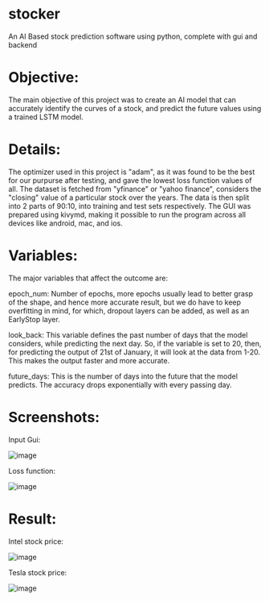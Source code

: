 # stocker  

An AI Based stock prediction software using python, complete with gui and backend


# Objective:  

The main objective of this project was to create an AI model that can accurately identify the curves of a stock, and predict the future values using a trained LSTM model.

# Details:

The optimizer used in this project is "adam", as it was found to be the best for our purpurse after testing, and gave the lowest loss function values of all.
The dataset is fetched from "yfinance" or "yahoo finance", considers the "closing" value of a particular stock over the years. The data is then split into 2 parts of 90:10, into training and test sets respectively.
The GUI was prepared using kivymd, making it possible to run the program across all devices like android, mac, and ios.

# Variables:

The major variables that affect the outcome are:

epoch_num: Number of epochs, more epochs usually lead to better grasp of the shape, and hence more accurate result, but we do have to keep overfitting in mind, for which, dropout layers can be added, as well as an EarlyStop layer.

look_back: This variable defines the past number of days that the model considers, while predicting the next day. 
So, if the variable is set to 20, then, for predicting the output of 21st of January, it will look at the data from 1-20. This makes the output faster and more accurate.

future_days: This is the number of days into the future that the model predicts. The accuracy drops exponentially with every passing day. 

# Screenshots:

Input Gui:  

![image](https://user-images.githubusercontent.com/93905595/232271570-f972499b-7985-43d2-8e18-948d67dcead9.png)

Loss function:  

![image](https://user-images.githubusercontent.com/93905595/232272056-f6196145-704c-4c23-b478-0bfb38550479.png)


# Result:   

Intel stock price:   

![image](https://user-images.githubusercontent.com/93905595/232271853-f1b0b6db-fafd-4ebc-a8f5-c80346b35604.png)

Tesla stock price:   

![image](https://user-images.githubusercontent.com/93905595/232272023-373f1179-25c7-4a0b-a6df-d9e52ba76aaa.png)



